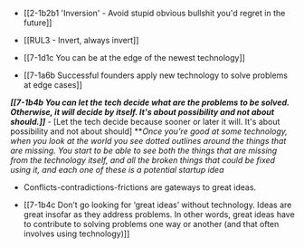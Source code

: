 - [[2-1b2b1 'Inversion' - Avoid stupid obvious bullshit you'd regret in the future]]
- [[RUL3 - Invert, always invert]]

- [[7-1d1c You can be at the edge of the newest technology]]
- [[7-1a6b Successful founders apply new technology to solve problems at edge cases]]

***[[7-1b4b You can let the tech decide what are the problems to be solved. Otherwise, it will decide by itself. It's about possibility and not about should.]]***
	- [Let the tech decide because sooner or later it will. It's about possibility and not about should]
		***Once you're good at some technology, when you look at the world you see dotted outlines around the things that are missing. You start to be able to see both the things that are missing from the technology itself, and all the broken things that could be fixed using it, and each one of these is a potential startup idea*

- Conflicts-contradictions-frictions are gateways to great ideas.

- [[7-1b4c Don’t go looking for ‘great ideas’ without technology. Ideas are great insofar as they address problems. In other words, great ideas have to contribute to solving problems one way or another (and that often involves using technology)]]
